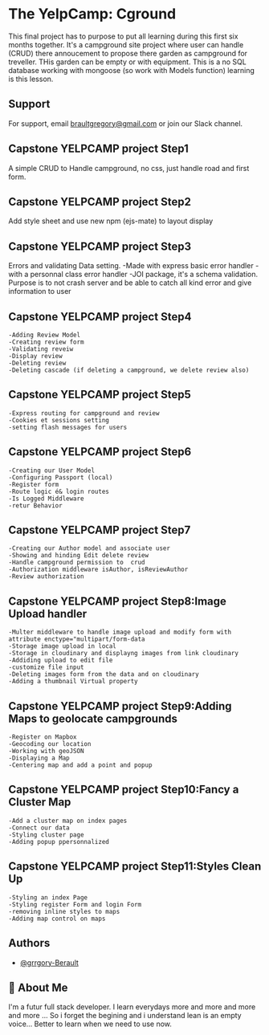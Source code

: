 
# The YelpCamp: Cground

This final project has to purpose to put all learning during this first six months together.
It's a campground site project where user can handle (CRUD) there annoucement to propose there garden as campground for treveller.
THis garden can be empty or with equipment. 
This is a no SQL database  working with mongoose (so work with Models function) learning is this lesson.



## Support

For support, email braultgregory@gmail.com or join our Slack channel.


## Capstone YELPCAMP project Step1

A simple CRUD to Handle campground, no css, just handle road and first form. 

## Capstone YELPCAMP project Step2

Add style sheet and use new npm (ejs-mate) to layout display

## Capstone YELPCAMP project Step3

Errors and validating Data setting.
    -Made with express basic error handler
    -with a personnal class error handler
    -JOI package, it's a schema validation.
Purpose is to not crash server and be able to catch all kind error and give information to user

## Capstone YELPCAMP project Step4

    -Adding Review Model
    -Creating review form
    -Validating reveiw
    -Display review
    -Deleting review
    -Deleting cascade (if deleting a campground, we delete review also)

## Capstone YELPCAMP project Step5

    -Express routing for campground and review
    -Cookies et sessions setting
    -setting flash messages for users

## Capstone YELPCAMP project Step6

    -Creating our User Model
    -Configuring Passport (local)
    -Register form
    -Route logic é& login routes
    -Is Logged Middleware
    -retur Behavior

## Capstone YELPCAMP project Step7

    -Creating our Author model and associate user
    -Showing and hinding Edit delete review
    -Handle campground permission to  crud
    -Authorization middleware isAuthor, isReviewAuthor
    -Review authorization

## Capstone YELPCAMP project Step8:Image Upload handler
    -Multer middleware to handle image upload and modify form with attribute enctype="multipart/form-data
    -Storage image upload in local
    -Storage in cloudinary and displayng images from link cloudinary
    -Addiding upload to edit file
    -customize file input
    -Deleting images form from the data and on cloudinary
    -Adding a thumbnail Virtual property

## Capstone YELPCAMP project Step9:Adding Maps to geolocate campgrounds
    -Register on Mapbox
    -Geocoding our location
    -Working with geoJSON
    -Displaying a Map
    -Centering map and add a point and popup

## Capstone YELPCAMP project Step10:Fancy a Cluster Map
    -Add a cluster map on index pages
    -Connect our data
    -Styling cluster page
    -Adding popup ppersonnalized

## Capstone YELPCAMP project Step11:Styles Clean Up
    -Styling an index Page
    -Styling register Form and login Form
    -removing inline styles to maps
    -Adding map control on maps

## Authors

- [@grrgory-Berault](https://github.com/gr3g01ry)


## 🚀 About Me
I'm a futur full stack developer.
I learn everydays more and more and more and more ... So i forget the begining and i understand lean is an empty voice... Better to learn when we need to use now.

